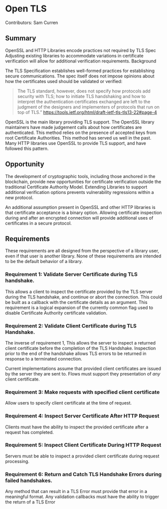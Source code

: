 # Open TLS
Contributors: Sam Curren

## Summary
OpenSSL and HTTP Libraries encode practices not required by TLS Spec
Adjusting existing libraries to accommodate variations in certificate verification will allow for additional verification requirements.
Background

The TLS Specification establishes well-formed practices for establishing secure communications. The spec itself does not impose opinions about how the certificates used should be validated or verified:

> The TLS standard, however, does not specify how protocols add security with TLS; how to initiate TLS handshaking and how to interpret the authentication certificates exchanged are left to the judgment of the designers and implementers of protocols that run on top of TLS.”
https://tools.ietf.org/html/draft-ietf-tls-tls13-22#page-4

OpenSSL is the main library providing TLS support. The OpenSSL library maintainers have made judgement calls about how certificates are authenticated. This method relies on the presence of accepted keys from root Certificate Authorities. This method has served us well in the past. Many HTTP libraries use OpenSSL to provide TLS support, and have followed this pattern.

## Opportunity

The development of cryptographic tools, including those anchored in the blockchain, provide new opportunities for certificate verification outside the traditional Certificate Authority Model. Extending Libraries to support additional verification options prevents vulnerability regressions within a new protocol.

An additional assumption present in OpenSSL and other HTTP libraries is that certificate acceptance is a binary option. Allowing certificate inspection during and after an encrypted connection will provide additional uses of certificates in a secure protocol.

## Requirements
These requirements are all designed from the perspective of a library user, even if that user is another library. None of these requirements are intended to be the default behavior of a library.

### Requirement 1: Validate Server Certificate during TLS handshake.
This allows a client to inspect the certificate provided by the TLS server during the TLS handshake, and continue or abort the connection. This could be built as a callback with the certificate details as an argument.
This requirement is a logical expansion of the currently common flag used to disable Certificate Authority certificate validation. 

### Requirement 2: Validate Client Certificate during TLS Handshake.
The inverse of requirement 1, This allows the server to inspect a returned client certificate before the completion of the TLS Handshake. Inspection prior to the end of the handshake allows TLS errors to be returned in response to a terminated connection.

Current implementations assume that provided client certificates are issued by the server they are sent to. Flows must support they presentation of _any_ client certificate.

### Requirement 3: Make requests with specified client certificate
Allow users to specify client certificate at the time of request.

### Requirement 4: Inspect Server Certificate After HTTP Request
Clients must have the ability to inspect the provided certificate after a request has completed. 

### Requirement 5: Inspect Client Certificate During HTTP Request
Servers must be able to inspect a provided client certificate during request processing. 

### Requirement 6: Return and Catch TLS Handshake Errors during failed handshakes.
Any method that can result in a TLS Error must provide that error in a meaningful format. Any validation callbacks must have the ability to trigger the return of a TLS Error
